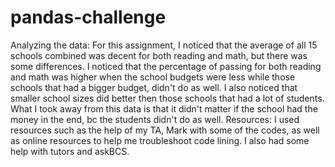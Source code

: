 # pandas-challenge
Analyzing the data:
  For this assignment, I noticed that the average of all 15 schools combined was decent for both reading and math, but there was some differences. I  noticed that the percentage of passing for both reading and math was higher when the school budgets were less while those schools that had a bigger budget, didn't do as well. I also noticed that smaller school sizes did better then those schools that had a lot of students. What I took away from this data is that it didn't matter if the school had the money in the end, bc the students didn't do as well. 
Resources:
I used resources such as the help of my TA, Mark with some of the codes, as well as online resources to help me troubleshoot code lining. I also had some help with tutors and askBCS. 
